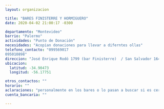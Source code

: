 ```yaml
---
layout: organizacion

title: "BARES FINISTERRE Y HORMIGUERO"
date: 2020-04-02 21:00:17 -0300

departamento: "Montevideo"
barrio: "Palermo"
actividades: "Punto de Donación"
necesidades: "Acopian donaciones para llevar a diferntes ollas"
telefono_contacto: "099569017
095010898"
direccion: "José Enrique Rodó 1799 (bar Finisterre)  / San Salvador 1644 (Bar Hormiguero)"
ubicacion:
  latitud: -34.90473
  longitud: -56.17751

otros_contactos: ""
horario: ""
aclaraciones: "personalmente en los bares o lo pasan a buscar si es cerca (andan en bici) - Cordón y Palermo"
cuenta_bancaria: ""

---
```


